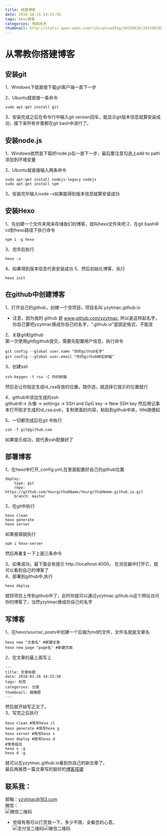 ```yaml
---
title: 搭建博客
date: 2016-10-15 14:23:50
tags: hexo博客
categories: 电脑技术
thumbnail: http://static.open-open.com/lib/uploadImg/20150620/20150620203424_361.png
---
```

# 从零教你搭建博客
## 安装git
1、Windows下就直接下载git客户端一直下一步  

2、Ubuntu就直接一条命令  

    sudo apt-get install git  
3、安装完成之后在命令行中输入git version回车，能显示git版本信息就算安装成功，接下来所有步骤都在git bash中进行了。
## 安装node.js
1、Windows依然是下载好node.js后一直下一步，最后要注意勾选上add to path添加到环境变量  

2、Ubuntu就直接输入两条命令  

    sudo apt-get install nodejs-legacy nodejs  
    sudo apt-get install npm
3、安装完毕输入node -v如果能得到版本信息就算安装成功  
## 安装Hexo
1、先创建一个文件夹用来存储我们的博客，就叫hexo文件夹吧
2、在git bash中cd到hexo路径下执行命令  

    npm i -g hexo
3、完毕后执行  

    hexo -v
4、如果得到版本信息代表安装成功
5、然后初始化博客，执行

    hexo init
## 在github中创建博客
1、打开自己的github，创建一个空项目，项目名叫 yzytmac.github.io  
- 注意，因为我的 github 是 www.github.com/yzytmac, 所以是这样起名字，你自己要吧yzytmac换成你自己的名字，".github.io"是固定格式，不能变  

2、关联git和github  
第一次使用git向github提交，需要先配置用户信息，执行命令 

    git config --global user.name "你的github名字"
    git config --global user.email "你的github绑定邮箱"
3、创建ssh  
    
    ssh-keygen -t rsa -C 你的邮箱
然后会让你指定生成id_rsa存放的位置，随你选，就选择它提示的位置就行  

4、github中添加生成的ssh  
github中-> 头像 -> settings -> SSH and GpG key -> New SSH key
然后用记事本打开刚才生成的id_rsa.pub，复制里面的内容，粘贴到github中来，title随便起  

5、一切都完成后在git 中执行  

    ssh -T git@github.com
如果提示成功，就代表ssh配置好了  
## 部署博客
1、在hexo中打开_config.yml,在里面配置好自己的github位置  

    deploy:
        type: git
        repo: https://github.com/YourgithubName/YourgithubName.github.io.git
        branch: master

2、在git中执行  

    hexo clean
    hexo generate
    hexo server
如果报错就执行  

    npm i hexo-server  
然后再重复一下上面三条命令  

3、如果成功，最下面会有提示 http://localhost:4000， 在浏览器中打开它，就可以看到自己的博客了  
4、部署到github中,执行  

    hexo deploy
就将项目上传到github中了，此时你就可以通过yzytmac.github.io这个网址访问你的博客了，当然yzytmac换成你自己的名字  
## 写博客
1、在hexo/source/_posts中创建一个后缀为md的文件，文件名就是文章名  

    hexo new "文章名" #新建文章
    hexo new page "page名" #新建页面
2、在文章的最上面写上  

    ---
    title: 文章标题
    date: 2018-01-26 14:23:50
    tags: 标签
    categories: 分类
    thumbnail: 缩略图
    ---
然后就开始写正文了。  
3、写完之后执行  

    hexo clean #简写hexo cl
    hexo generate #简写hexo g
    hexo server #简写hexo s
    hexo deploy #简写hexo d
    #常用组合
    hexo s -g
    hexo d -g
就可以在yzytmac.github.io看到你自己的新文章了。  
最后再推荐一篇文章写的挺好的[博客搭建](http://visugar.com/2017/05/04/20170504SetUpHexoBlog/)

## 联系我：
邮箱：yzytmac@163.com  
微信：  
![](https://gitee.com/yzytmac/resource/raw/master/yzyweixin.png "微信二维码")  
- 觉得有用可以打赏我一下，多少不限，全看您的心意。  
![](https://gitee.com/yzytmac/resource/raw/master/alipay.png "支付宝二维码")![](https://gitee.com/yzytmac/resource/raw/master/weixinpay.png "微信二维码")
